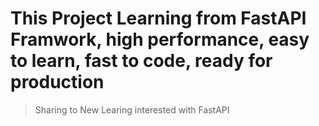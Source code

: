# This Project Learning from FastAPI Framwork, high performance, easy to learn, fast to code, ready for production
> Sharing to New Learing interested with FastAPI